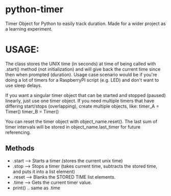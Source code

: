 # python-timer
Timer Object for Python to easily track duration. Made for a wider project as a learning experiment.


# USAGE:

The class stores the UNIX time (in seconds) at time of being called with .start() method (not initialization) and will give back the current time since then when prompted (duration). Usage case scenario would be if you're doing a lot of timers for a RaspberryPI script (e.g. LED) and don't want to use sleep delays.

If you want a singular timer object that can be started and stopped (paused) linearly, just use one timer object. If you need 
multiple timers that have differing start/stops (overlapping), create multiple objects, like:
timer_A = Timer()
timer_B = Timer()

You can reset the timer object with object_name.reset(). The last sum of timer intervals will be stored in object_name.last_timer for future referencing.


## Methods
- .start --> Starts a timer (stores the current unix time)
- .stop --> Stops a timer (takes current time, subtracts the stored time, and puts it into a list element)
- .reset --> Blanks the STORED TIME list elements.
- .time --> Gets the current timer value.
- print() .. same as .time
